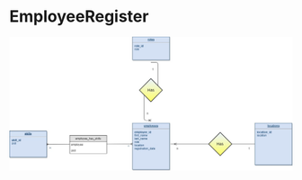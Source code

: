 # EmployeeRegister

![EER Diagram](https://github.com/Project1JDBC/EmployeeRegister/blob/master/Projekt1JDBC%2BDB.jpg)
